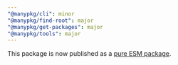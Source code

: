 ```yaml
---
"@manypkg/cli": minor
"@manypkg/find-root": major
"@manypkg/get-packages": major
"@manypkg/tools": major
---
```


This package is now published as a [pure ESM package](https://gist.github.com/sindresorhus/a39789f98801d908bbc7ff3ecc99d99c).
